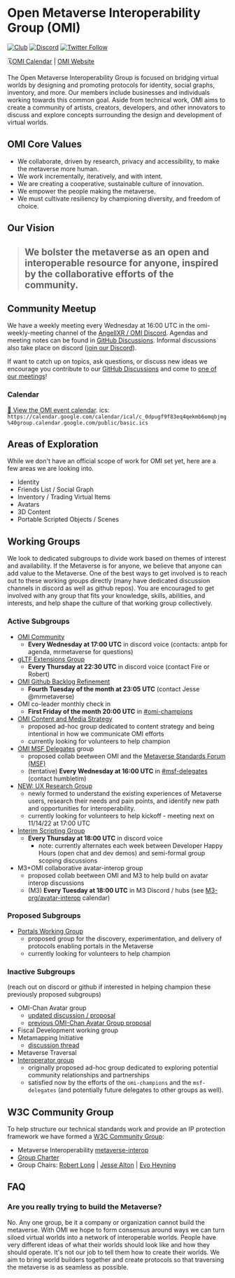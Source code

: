 # Open Metaverse Interoperability Group (OMI)
[![Club](https://img.shields.io/badge/project%20type-club-ff69b4)](https://project-types.github.io/#club)
[![Discord](https://img.shields.io/discord/770382203782692945?label=Discord&logo=Discord)](https://discord.gg/NJtT9grz5E)
[![Twitter Follow](https://img.shields.io/twitter/follow/open_metaverse)](https://twitter.com/open_metaverse)

🗓️[OMI Calendar](#calendar) | [OMI Website](https://omigroup.org)

The Open Metaverse Interoperability Group is focused on bridging virtual worlds by designing and promoting protocols for identity, social graphs, inventory, and more. Our members include businesses and individuals working towards this common goal. Aside from technical work, OMI aims to create a community of artists, creators, developers, and other innovators to discuss and explore concepts surrounding the design and development of virtual worlds.

## OMI Core Values

- We collaborate, driven by research, privacy and accessibility, to make the metaverse more human.
- We work incrementally, iteratively, and with intent. 
- We are creating a cooperative, sustainable culture of innovation. 
- We empower the people making the metaverse.
- We must cultivate resiliency by championing diversity, and freedom of choice.

## Our Vision
>## We bolster the metaverse as an open and interoperable resource for anyone, inspired by the collaborative efforts of the community.

## Community Meetup

We have a weekly meeting every Wednesday at 16:00 UTC in the omi-weekly-meeting channel of the [AngellXR / OMI Discord](https://discord.gg/NJtT9grz5E).
Agendas and meeting notes can be found in [GitHub Discussions](https://github.com/omigroup/omigroup/discussions/categories/weekly-meetings).
Informal discussions also take place on discord ([join our Discord](https://discord.gg/NJtT9grz5E)).

If want to catch up on topics, ask questions, or discuss new ideas we encourage you contribute to our [GitHub Discussions](https://github.com/omigroup/OMIgroup/discussions) and come to [one of our meetings](#active+subgroups)!

### Calendar

[:calendar: View the OMI event calendar](https://calendar.google.com/calendar/embed?src=c_0dpugf9f83eq4qekmb6omqbjmg%40group.calendar.google.com).
ics: `https://calendar.google.com/calendar/ical/c_0dpugf9f83eq4qekmb6omqbjmg%40group.calendar.google.com/public/basic.ics`

## Areas of Exploration

While we don't have an official scope of work for OMI set yet, here are a few areas we are looking into.

- Identity
- Friends List / Social Graph
- Inventory / Trading Virtual Items
- Avatars
- 3D Content
- Portable Scripted Objects / Scenes

## Working Groups 

We look to dedicated subgroups to divide work based on themes of interest and availability. If the Metaverse is for anyone, we believe that anyone can add value to the Metaverse. One of the best ways to get involved is to reach out to these working groups directly (many have dedicated discussion channels in discord as well as github repos). You are encouraged to get involved with any group that fits your knowledge, skills, abilities, and interests, and help shape the culture of that working group collectively.

### Active Subgroups
- [OMI Community](https://github.com/omigroup/omigroup/discussions)
  - **Every Wednesday at 17:00 UTC** in discord voice (contacts: antpb for agenda, mrmetaverse for questions)
- [gLTF Extensions Group](https://github.com/omigroup/gltf-extensions)
  - **Every Thursday at 22:30 UTC** in discord voice (contact Fire or Robert)
- [OMI Github Backlog Refinement](https://github.com/orgs/omigroup/projects/2#card-75916543)
  - **Fourth Tuesday of the month at 23:05 UTC** (contact Jesse @mrmetaverse)
- OMI co-leader monthly check in
  - **First Friday of the month 20:00 UTC** in [#omi-champions](https://discord.com/channels/770382203782692945/966361749982969946)
- [OMI Content and Media Strategy](https://github.com/omigroup/media)
  - proposed ad-hoc group dedicated to content strategy and being intentional in how we communicate OMI efforts
  - currently looking for volunteers to help champion
- [OMI MSF Delegates](https://github.com/omigroup/msf-delegates) group
  - proposed collab beetween OMI and the [Metaverse Standards Forum (MSF)](https://metaverse-standards.org)
  - (tentative) **Every Wednesday at 16:00 UTC** in [#msf-delegates](https://discord.com/channels/770382203782692945/1000781076463112234) (contact humbletim)
- [NEW: UX Research Group](https://github.com/omigroup/ux-research)  
  - newly formed to understand the existing experiences of Metaverse users, research their needs and pain points, and identify new path and opportunities for interoperability.
  - currently looking for volunteers to help kickoff - meeting next on 11/14/22 at 17:00 UTC
- [Interim Scripting Group](https://github.com/omigroup/omi-wasm-group)
  - **Every Thursday at 18:00 UTC** in discord voice 
    - note: currently alternates each week between Developer Happy Hours (open chat and dev demos) and semi-formal group scoping discussions
- M3+OMI collaborative avatar-interop group
  - proposed collab beetween OMI and M3 to help build on avatar interop discussions
  - (M3) **Every Tuesday at 18:00 UTC** in M3 Discord / hubs (see [M3-org/avatar-interop](https://github.com/M3-org/avatar-interop#calendar) calendar)

### Proposed Subgroups
- [Portals Working Group](https://github.com/omigroup/omigroup/issues/209)
  - proposed group for the discovery, experimentation, and delivery of protocols enabling portals in the Metaverse
  - currently looking for volunteers to help champion

### Inactive Subgroups

(reach out on discord or github if interested in helping champion these previously proposed subgroups) 
- OMI-Chan Avatar group
  - [updated discussion / proposal](https://github.com/omigroup/omi-chan/discussions/4#discussioncomment-3283773)
  - [previous OMI-Chan Avatar Group proposal](https://github.com/omigroup/omigroup/issues/137)
- Fiscal Development working group
- Metamapping Initiative
  - [discussion thread](https://github.com/omigroup/omigroup/discussions/142)
- Metaverse Traversal
- [Interoperator group](https://github.com/omigroup/omigroup/issues/143)
  - originally proposed ad-hoc group dedicated to exploring potential community relationships and partnerships
  - satisfied now by the efforts of the `omi-champions` and the `msf-delegates` (and potentially future delegates to other groups as well). 

## W3C Community Group

To help structure our technical standards work and provide an IP protection framework we have formed a [W3C Community Group](https://www.w3.org/community/about/): 
- Metaverse Interoperability [metaverse-interop](https://www.w3.org/community/metaverse-interop/)
- [Group Charter](./CHARTER.md)
- Group Chairs: [Robert Long](https://twitter.com/arobertlong) | [Jesse Alton](https://twitter.com/mrmetaverse) | [Evo Heyning](https://twitter.com/amoration)

## FAQ

### Are you really trying to build the Metaverse?

No. Any one group, be it a company or organization cannot build the metaverse. With OMI we hope to form consensus around ways we can turn siloed virtual worlds into a network of interoperable worlds. People have very different ideas of what their worlds should look like and how they should operate. It's not our job to tell them how to create their worlds. We aim to bring world builders together and create protocols so that traversing the metaverse is as seamless as possible.
